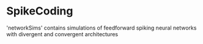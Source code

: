 # SpikeCoding

'networkSims' contains simulations of feedforward spiking neural networks with divergent and convergent architectures
